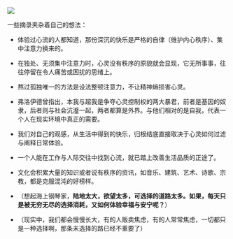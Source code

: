 
![](https://img-1301102143.cos.ap-beijing.myqcloud.com/202112311754841.jpg)

一些摘录夹杂着自己的想法：
- 体验过心流的人都知道，那份深沉的快乐是严格的自律（维护内心秩序）、集中注意力换来的。

- 在独处、无须集中注意力时，心灵没有秩序的原貌就会显现，它无所事事，往往停留在令人痛苦或困扰的思绪上。
- 熬过孤独唯一的方法是设法整顿注意力，不让精神熵损害心灵。
- 弗洛伊德曾指出，本我与超我是争夺心灵控制权的两大暴君，前者是基因的奴隶，后者则与社会沆瀣一起，两者都算是外界。与他们相对的是自我，代表一个人在现实环境中真正的需要。
- 我们对自己的观感，从生活中得到的快乐，归根结底直接取决于心灵如何过滤与阐释日常体验。
- 一个人能在工作与人际交往中找到心流，就已踏上改善生活品质的正途了。
- 文化会积累大量的知识或者说有秩序的资讯，如音乐、建筑、艺术、诗歌、宗教，都是克服混沌的好榜样。
- （想起海上钢琴家，**陆地太大，欲望太多，可选择的道路太多。如果，每天只是被无穷无尽的选择消耗，又如何体验幸福与安宁呢？**）
- （现实中，我们都会慢慢长大，有的人贩卖焦虑，有的人常常焦虑，一切都只是一种选择啊，那条未选择的路已经不重要了）